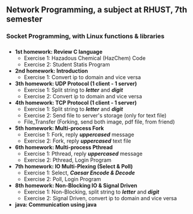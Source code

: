 ## Network Programming, a subject at RHUST, 7th semester

### Socket Programming, with Linux functions & libraries

###
- **1st homework: Review C language**
    - Exercise 1: Hazadous Chemical (HazChem) Code
    - Exercise 2: Student Statis Program
- **2nd homework: Introduction**
    - Exercise 1: Convert ip to domain and vice versa
- **3th homework: UDP Protocol (1 client - 1 server)**
    - Exercise 1: Split string to ***letter*** and ***digit*** 
    - Exercise 2: Convert ip to domain and vice versa
- **4th homework: TCP Protocol (1 client - 1 server)**
    - Exercise 1: Split string to ***letter*** and ***digit*** 
    - Exercise 2: Send file to server's storage (only for text file)
    - File_Transfer (Forking, send both image, pdf file, from friend)
- **5th homework: Multi-process Fork**
    - Exercise 1: Fork, reply ***uppercased*** message
    - Exercise 2: Fork, reply ***uppercased*** text file
- **6th homework: Multi-process Pthread**
    - Exercise 1: Pthread, reply ***uppercased*** message
    - Exercise 2: Pthread, Login Program
- **7th homework: IO Multi-Plexing (Select & Poll)**
    - Exercise 1: Select, ***Caesar Encode & Decode***
    - Exercise 2: Poll, Login Program
- **8th homework: Non-Blocking IO & Signal Driven**
    - Exercise 1: Non-Blocking, split string to ***letter*** and ***digit***
    - Exercise 2: Signal Driven, convert ip to domain and vice versa
- **java: Communication using java**